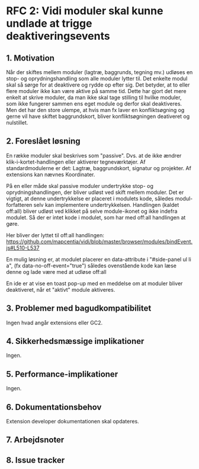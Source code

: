 # RFC 2: Vidi moduler skal kunne undlade at trigge deaktiveringsevents

## 1. Motivation
Når der skiftes mellem moduler (lagtræ, baggrunds, tegning mv.) udløses en stop- og oprydningshandling som alle moduler lytter til. Det enkelte modul skal så sørge for at deaktivere og rydde op efter sig. Det betyder, at to eller flere moduler ikke kan være aktive på samme tid. Dette har gjort det mere enkelt at skrive moduler, da man ikke skal tage stilling til hvilke moduler, som ikke fungerer sammen ens eget module og derfor skal deaktiveres. Men det har den store ulempe, at hvis man fx laver en konfliktsøgning og gerne vil have skiftet baggrundskort, bliver konfliktsøgningen deativeret og nulstillet.   

## 2. Foreslået løsning
En række moduler skal beskrives som "passive". Dvs. at de ikke ændrer klik-i-kortet-handlingen eller aktiverer tegneværktøjer. Af standardmodulerne er det: Lagtræ, baggrundskort, signatur og projekter. Af extensions kan nævnes Koordinater.

På en eller måde skal passive moduler undertrykke stop- og oprydningshandlingen, der bliver udløst ved skift mellem moduler. Det er vigtigt, at denne undertrykkelse er placeret i modulets kode, således modul-forfatteren selv kan implementere undertrykkelsen. Handlingen (kaldet off:all) bliver udløst ved klikket på selve module-ikonet og ikke indefra modulet. Så der er intet kode i modulet, som har med off:all handlingen at gøre.

Her bliver der lyttet til off:all handlingen: https://github.com/mapcentia/vidi/blob/master/browser/modules/bindEvent.js#L510-L537

En mulig løsning er, at modulet placerer en data-attribute i "#side-panel ul li a", (fx data-no-off-event="true") således ovenstående kode kan læse denne og lade være med at udløse off:all

En ide er at vise en toast pop-up med en meddelse om at moduler bliver deaktiveret, når et "aktivt" module aktiveres.

## 3. Problemer med bagudkompatibilitet
Ingen hvad angår extensions eller GC2.

## 4. Sikkerhedsmæssige implikationer
Ingen.

## 5. Performance-implikationer
Ingen.

## 6. Dokumentationsbehov
Extension developer dokumentationen skal opdateres.

## 7. Arbejdsnoter

## 8. Issue tracker
